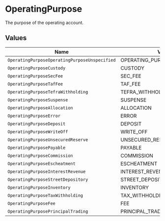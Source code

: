 # OperatingPurpose

The purpose of the operating account.


## Values

| Name                                          | Value                                         |
| --------------------------------------------- | --------------------------------------------- |
| `OperatingPurposeOperatingPurposeUnspecified` | OPERATING_PURPOSE_UNSPECIFIED                 |
| `OperatingPurposeCustody`                     | CUSTODY                                       |
| `OperatingPurposeSecFee`                      | SEC_FEE                                       |
| `OperatingPurposeTafFee`                      | TAF_FEE                                       |
| `OperatingPurposeTefraWithholding`            | TEFRA_WITHHOLDING                             |
| `OperatingPurposeSuspense`                    | SUSPENSE                                      |
| `OperatingPurposeAllocation`                  | ALLOCATION                                    |
| `OperatingPurposeError`                       | ERROR                                         |
| `OperatingPurposeDeposit`                     | DEPOSIT                                       |
| `OperatingPurposeWriteOff`                    | WRITE_OFF                                     |
| `OperatingPurposeUnsecuredReserve`            | UNSECURED_RESERVE                             |
| `OperatingPurposePayable`                     | PAYABLE                                       |
| `OperatingPurposeCommission`                  | COMMISSION                                    |
| `OperatingPurposeEscheatment`                 | ESCHEATMENT                                   |
| `OperatingPurposeInterestRevenue`             | INTEREST_REVENUE                              |
| `OperatingPurposeStreetDepository`            | STREET_DEPOSITORY                             |
| `OperatingPurposeInventory`                   | INVENTORY                                     |
| `OperatingPurposeTaxWithholding`              | TAX_WITHHOLDING                               |
| `OperatingPurposeFee`                         | FEE                                           |
| `OperatingPurposePrincipalTrading`            | PRINCIPAL_TRADING                             |